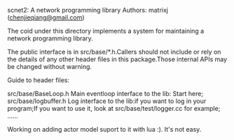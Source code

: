 scnet2: A network programming library
Authors: matrixj (chenjieqiang@gmail.com)

The coid under this directory implements a system for maintaining a network programming library.


The public interface is in src/base/*.h.Callers should not include or rely on the details of any other header files in this package.Those internal APIs may be changed without warning.

Guide to header files:

src/base/BaseLoop.h
    Main eventloop interface to the lib: Start here;
src/base/logbuffer.h
    Log interface to the lib:if you want to log in your program;If you want to use it, look at  src/base/test/logger.cc for example;
......

Working on adding actor model suport to it with lua :). It's not easy.
